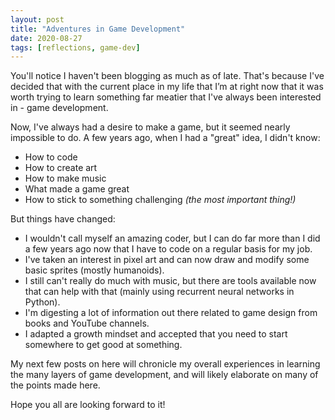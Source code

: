 ```yaml
---
layout: post
title: "Adventures in Game Development"
date: 2020-08-27
tags: [reflections, game-dev] 
---
```


You'll notice I haven't been blogging as much as of late. That's because I've decided that with the current place in my life that I’m at right now that it was worth trying to learn something far meatier that I've always been interested in - game development. 

Now, I've always had a desire to make a game, but it seemed nearly impossible to do. A few years ago, when I had a "great" idea, I didn't know:
* How to code
* How to create art
* How to make music
* What made a game great
* How to stick to something challenging *(the most important thing!)*

But things have changed:
* I wouldn't call myself an amazing coder, but I can do far more than I did a few years ago now that I have to code on a regular basis for my job. 
* I've taken an interest in pixel art and can now draw and modify some basic sprites (mostly humanoids). 
* I still can't really do much with music, but there are tools available now that can help with that (mainly using recurrent neural networks in Python). 
* I'm digesting a lot of information out there related to game design from books and YouTube channels.
* I adapted a growth mindset and accepted that you need to start somewhere to get good at something.

My next few posts on here will chronicle my overall experiences in learning the many layers of game development, and will likely elaborate on many of the points made here. 

Hope you all are looking forward to it!

	
